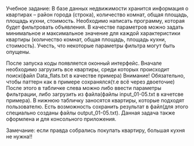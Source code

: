 Учебное задание: 
В базе данных недвижимости хранится информация о квартирах – район города (строка), количество комнат, общая площадь, площадь кухни, стоимость.  Необходимо написать программу, которая будет фильтровать объявления. В качестве параметров можно задать минимальное и максимальное значение для каждой характеристики квартиры (количество комнат, общая площадь, площадь кухни, стоимость). Учесть, что некоторые параметры фильтра могут быть опущены.

После запуска коды появляется оконный интерфейс.
Вначале необходимо загрузить все квартиры, среди которых происходит поиск(файл Data_flats.txt в качестве примера)
Внимание! Обязательно, чтобы паттерн как в примере сохранялся(т.е всё через двоеточие)
После этого в табличке слева можно либо ввести параметры фильтрации, либо загрузить из файла(файлы input_01-05.txt в качетсве примера).
В нижнюю табличку заносятся квартиры, которые подходят пользователю.
Есть возможность сохранить результат в файл(для этого специально созданы файлы output_01-05.txt).
Данная задача также оформлена и для консольного приложения.

Замечание: если правда собрались покупать квартиру, большая кухня не нужна!!
